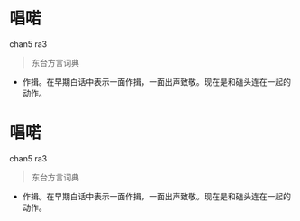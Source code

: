 # 唱喏
chan5 ra3
> 东台方言词典
- 作揖。在早期白话中表示一面作揖，一面出声致敬。现在是和磕头连在一起的动作。

# 唱喏
chan5 ra3
> 东台方言词典
- 作揖。在早期白话中表示一面作揖，一面出声致敬。现在是和磕头连在一起的动作。
